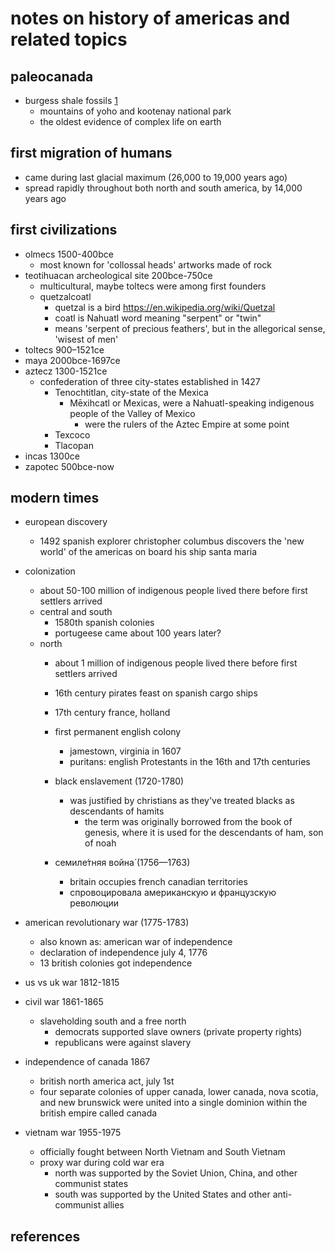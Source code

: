 # notes on history of americas and related topics

## paleocanada

- burgess shale fossils [1]
  - mountains of yoho and kootenay national park
  - the oldest evidence of complex life on earth


## first migration of humans 

- came during last glacial maximum (26,000 to 19,000 years ago)
- spread rapidly throughout both north and south america, by 14,000 years ago


## first civilizations

- olmecs 1500-400bce
  - most known for 'collossal heads' artworks made of rock
- teotihuacan archeological site 200bce-750ce
  - multicultural, maybe toltecs were among first founders
  - quetzalcoatl
    - quetzal is a bird https://en.wikipedia.org/wiki/Quetzal
    - coatl is Nahuatl word meaning "serpent" or "twin"
    - means 'serpent of precious feathers', but in the allegorical sense, 'wisest of men'
- toltecs 900–1521ce
- maya 2000bce-1697ce
- aztecz 1300-1521ce
  - confederation of three city-states established in 1427
    - Tenochtitlan, city-state of the Mexica
      - Mēxihcatl or Mexicas, were a Nahuatl-speaking indigenous people of the Valley of Mexico 
        - were the rulers of the Aztec Empire at some point
    - Texcoco
    - Tlacopan
- incas 1300ce
- zapotec 500bce-now


## modern times

- european discovery
  - 1492 spanish explorer christopher columbus discovers the 'new world' of the americas on board his ship santa maria

- colonization
  - about 50-100 million of indigenous people lived there before first settlers arrived
  - central and south
    - 1580th spanish colonies
    - portugeese came about 100 years later?
  - north
    - about 1 million of indigenous people lived there before first settlers arrived
    - 16th century pirates feast on spanish cargo ships
    
    - 17th century france, holland 

    - first permanent english colony
      - jamestown, virginia in 1607
      - puritans: english Protestants in the 16th and 17th centuries
    
    - black enslavement (1720-1780)
      - was justified by christians as they've treated blacks as descendants of hamits
        - the term was originally borrowed from the book of genesis, where it is used for the descendants of ham, son of noah
    
    - семиле́тняя война́ (1756—1763)
      - britain occupies french canadian territories
      - спровоцировала американскую и французскую революции
    
- american revolutionary war (1775-1783)
  - also known as: american war of independence
  - declaration of independence july 4, 1776
  - 13 british colonies got independence

- us vs uk war 1812-1815

- civil war 1861-1865
  - slaveholding south and a free north
    - democrats supported slave owners (private property rights)
    - republicans were against slavery

- independence of canada 1867
  - british north america act, july 1st
  - four separate colonies of upper canada, lower canada, nova scotia, and new brunswick 
    were united into a single dominion within the british empire called canada

- vietnam war 1955-1975
  - officially fought between North Vietnam and South Vietnam
  - proxy war during cold war era
    - north was supported by the Soviet Union, China, and other communist states
    - south was supported by the United States and other anti-communist allies


## references

[1]: https://www.pc.gc.ca/en/pn-np/bc/yoho/activ/burgess
